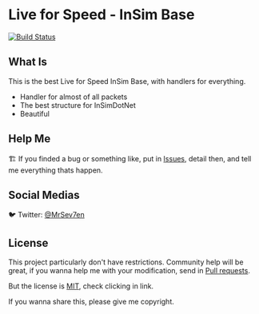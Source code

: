 # Live for Speed - InSim Base

[![Build Status](https://travis-ci.org/joemccann/dillinger.svg?branch=master)](https://github.com/MrSev7en/lfs-insim-base)

## What Is

This is the best Live for Speed InSim Base, with handlers for everything.

  - Handler for almost of all packets
  - The best structure for InSimDotNet
  - Beautiful

## Help Me
🏗️ If you finded a bug or something like, put in [Issues](https://github.com/MrSev7en/lfs-insim-base/issues), detail then, and tell me everything thats happen.

## Social Medias
🐦 Twitter: [@MrSev7en](https://twitter.com/MrSev7en/)

## License
This project particularly don't have restrictions. Community help will be great, if you wanna help me with your modification, send in [Pull requests](https://github.com/MrSev7en/lfs-insim-base/pulls).

But the license is [MIT](https://github.com/MrSev7en/lfs-insim-base/blob/main/LICENSE), check clicking in link.

If you wanna share this, please give me copyright.
